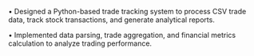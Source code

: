 •	Designed a Python-based trade tracking system to process CSV trade data, track stock transactions, and generate analytical reports. 

•	 Implemented data parsing, trade aggregation, and financial metrics calculation to analyze trading performance.

